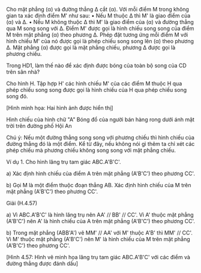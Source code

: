 Cho mặt phẳng (α) và đường thẳng Δ cắt (α). Với mỗi điểm M trong không gian ta xác định điểm M' như sau:
• Nếu M thuộc Δ thì M' là giao điểm của (α) và Δ.
• Nếu M không thuộc Δ thì M' là giao điểm của (α) và đường thẳng qua M song song với Δ.
Điểm M' được gọi là hình chiếu song song của điểm M trên mặt phẳng (α) theo phương Δ.
Phép đặt tương ứng mỗi điểm M với hình chiếu M' của nó được gọi là phép chiếu song song lên (α) theo phương Δ.
Mặt phẳng (α) được gọi là mặt phẳng chiếu, phương Δ được gọi là phương chiếu.

Trong HD1, làm thế nào để xác định được bóng của toàn bộ song của CD trên sân nhà?

Cho hình H. Tập hợp H' các hình chiếu M' của các điểm M thuộc H qua phép chiếu song song được gọi là hình chiếu của H qua phép chiếu song song đó.

[Hình minh họa: Hai hình ảnh được hiển thị]

Hình chiếu của hình chữ "A"
Bóng đổ của người bán hàng rong dưới ánh mặt trời trên đường phố Hội An

Chú ý: Nếu một đường thẳng song song với phương chiếu thì hình chiếu của đường thẳng đó là một điểm. Kể từ đây, nếu không nói gì thêm ta chỉ xét các phép chiếu mà phương chiếu không song song với mặt phẳng chiếu.

Ví dụ 1. Cho hình lăng trụ tam giác ABC.A'B'C'.

a) Xác định hình chiếu của điểm A trên mặt phẳng (A'B'C') theo phương CC'.

b) Gọi M là một điểm thuộc đoạn thẳng AB. Xác định hình chiếu của M trên mặt phẳng (A'B'C') theo phương CC'.

Giải (H.4.57)

a) Vì ABC.A'B'C' là hình lăng trụ nên AA' // BB' // CC'. Vì A' thuộc mặt phẳng (A'B'C') nên A' là hình chiếu của A trên mặt phẳng (A'B'C') theo phương CC'.

b) Trong mặt phẳng (ABB'A') vẽ MM' // AA' với M' thuộc A'B' thì MM' // CC'. Vì M' thuộc mặt phẳng (A'B'C') nên M' là hình chiếu của M trên mặt phẳng (A'B'C') theo phương CC'.

[Hình 4.57: Hình vẽ minh họa lăng trụ tam giác ABC.A'B'C' với các điểm và đường thẳng được đánh dấu]